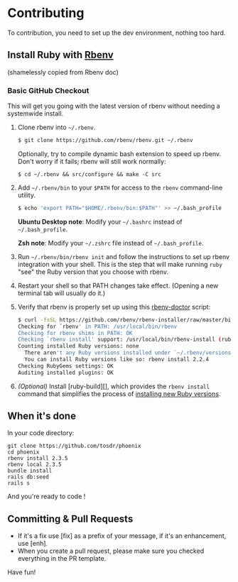 # Contributing

To contribution, you need to set up the dev environment, nothing too hard. 

## Install Ruby with [Rbenv](https://github.com/rbenv/rbenv)

(shamelessly copied from Rbenv doc)

### Basic GitHub Checkout

This will get you going with the latest version of rbenv without needing
a systemwide install.

1. Clone rbenv into `~/.rbenv`.

    ~~~ sh
    $ git clone https://github.com/rbenv/rbenv.git ~/.rbenv
    ~~~

    Optionally, try to compile dynamic bash extension to speed up rbenv. Don't
    worry if it fails; rbenv will still work normally:

    ~~~
    $ cd ~/.rbenv && src/configure && make -C src
    ~~~

2. Add `~/.rbenv/bin` to your `$PATH` for access to the `rbenv`
   command-line utility.

    ~~~ sh
    $ echo 'export PATH="$HOME/.rbenv/bin:$PATH"' >> ~/.bash_profile
    ~~~

    **Ubuntu Desktop note**: Modify your `~/.bashrc` instead of `~/.bash_profile`.

    **Zsh note**: Modify your `~/.zshrc` file instead of `~/.bash_profile`.

3. Run `~/.rbenv/bin/rbenv init` and follow the instructions to set up
   rbenv integration with your shell. This is the step that will make
   running `ruby` "see" the Ruby version that you choose with rbenv.

4. Restart your shell so that PATH changes take effect. (Opening a new
   terminal tab will usually do it.)

5. Verify that rbenv is properly set up using this
   [rbenv-doctor](https://github.com/rbenv/rbenv-installer/blob/master/bin/rbenv-doctor) script:

    ~~~ sh
    $ curl -fsSL https://github.com/rbenv/rbenv-installer/raw/master/bin/rbenv-doctor | bash
    Checking for `rbenv' in PATH: /usr/local/bin/rbenv
    Checking for rbenv shims in PATH: OK
    Checking `rbenv install' support: /usr/local/bin/rbenv-install (ruby-build 20170523)
    Counting installed Ruby versions: none
      There aren't any Ruby versions installed under `~/.rbenv/versions'.
      You can install Ruby versions like so: rbenv install 2.2.4
    Checking RubyGems settings: OK
    Auditing installed plugins: OK
    ~~~

6. _(Optional)_ Install [ruby-build][], which provides the
   `rbenv install` command that simplifies the process of
   [installing new Ruby versions](#installing-ruby-versions).

## When it's done

In your code directory:

    git clone https://github.com/tosdr/phoenix
    cd phoenix
    rbenv install 2.3.5
    rbenv local 2.3.5
    bundle install
    rails db:seed
    rails s

And you're ready to code !

## Committing & Pull Requests

* If it's a fix use [fix] as a prefix of your message, if it's an enhancement, use [enh]. 
* When you create a pull request, please make sure you checked everything in the PR template. 
    
Have fun!

